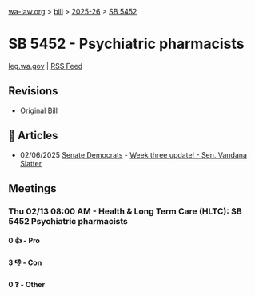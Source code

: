 [wa-law.org](/) > [bill](/bill/) > [2025-26](/bill/2025-26/) > [SB 5452](/bill/2025-26/sb/5452/)

# SB 5452 - Psychiatric pharmacists
[leg.wa.gov](https://app.leg.wa.gov/billsummary?BillNumber=5452&Year=2025&Initiative=false) | [RSS Feed](./rss.xml)

## Revisions
* [Original Bill](1/)

## 📰 Articles
* 02/06/2025 [Senate Democrats](/org/senate_democrats/) - [Week three update! - Sen. Vandana Slatter](https://senatedemocrats.wa.gov/slatter/2025/02/06/week-three-update/#:~:text=SB%205452,)

## Meetings
### Thu 02/13 08:00 AM - Health & Long Term Care (HLTC): SB 5452 Psychiatric pharmacists
#### 0 👍 - Pro

#### 3 👎 - Con

#### 0 ❓ - Other

